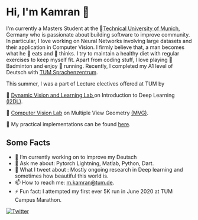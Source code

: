 # Hi, I'm Kamran 👋

I'm currently a Masters Student at the :school:[Technical University of Munich](https://www.tum.de/en/), Germany who is passionate about building software to improve community. In particular, I love working on Neural Networks involving large datasets and their application in Computer Vision. I firmly believe that, a man becomes what he :apple: eats and :tophat: thinks. I try to maintain a healthy diet with regular exercises to keep myself fit. Apart from coding stuff, I love playing :tennis: Badminton and  enjoy :running: running.  Recently, I completed my A1 level of Deutsch with [TUM Sprachenzentrum](https://www.sprachenzentrum.tum.de/startseite/).

This summer, I was a part of Lecture electives offered at TUM by

:corn: [ Dynamic Vision and Learning Lab ](https://dvl.in.tum.de/team/) on Introduction to Deep Learning [(I2DL)](https://dvl.in.tum.de/teaching/i2dl-ss20/).

:corn: [Computer Vision Lab](https://vision.in.tum.de/) on Multiple View Geometry  [(MVG)](https://www.youtube.com/watch?v=RDkwklFGMfo&list=PLTBdjV_4f-EJn6udZ34tht9EVIW7lbeo4).

:corn: My practical implementations can be found [here](https://github.com/kamranisg/CV2-Multiple-View-Geometry).
<!--
**kamranisg/kamranisg** is a ✨ _special_ ✨ repository because its `README.md` (this file) appears on your GitHub profile.

Here are some ideas to get you started:

- 🔭 I’m currently working on Computer Vision methods on 3D reconstruction
- 🌱 I’m currently learning to improve my Deutsch 
- 👯 I’m looking to collaborate on ...
- 🤔 I’m looking for help with ...
- 💬 Ask me about ...
- 📫 How to reach me: m.kamran@tum.de
- 😄 Pronouns: ...
- ⚡ Fun fact: ...
-->

 ## Some Facts


- 🌱 I’m currently working on to improve my Deutsch
- 💬 Ask me about: Pytorch Lightning, Matlab, Python, Dart.
- :evergreen_tree: What I tweet about : Mostly ongoing research in Deep learning and sometimes how beautiful this world is.
- 📫 How to reach me: m.kamran@tum.de.
- ⚡ Fun fact: I attempted my first ever 5K run in June 2020  at TUM Campus Marathon.

 [![Twitter](https://img.shields.io/twitter/follow/kamranisg.svg?style=social&label=@kamranisg)](https://twitter.com/kamranisg)
 
